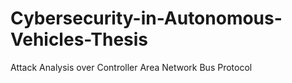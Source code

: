 # Cybersecurity-in-Autonomous-Vehicles-Thesis
 Attack Analysis over Controller Area Network Bus Protocol
